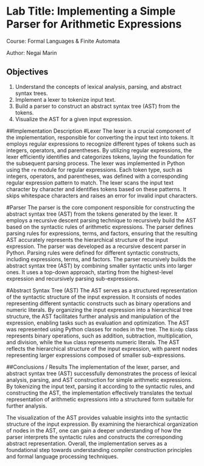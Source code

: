 # Lab Title: Implementing a Simple Parser for Arithmetic Expressions

Course: Formal Languages & Finite Automata

Author: Negai Marin

## Objectives

1. Understand the concepts of lexical analysis, parsing, and abstract syntax trees.
2. Implement a lexer to tokenize input text.
3. Build a parser to construct an abstract syntax tree (AST) from the tokens.
4. Visualize the AST for a given input expression.

##Implementation Description
#Lexer
The lexer is a crucial component of the implementation, responsible for converting the input text into tokens. It employs regular expressions to recognize different types of tokens such as integers, operators, and parentheses. By utilizing regular expressions, the lexer efficiently identifies and categorizes tokens, laying the foundation for the subsequent parsing process.
The lexer was implemented in Python using the `re` module for regular expressions. Each token type, such as integers, operators, and parentheses, was defined with a corresponding regular expression pattern to match. The lexer scans the input text character by character and identifies tokens based on these patterns. It skips whitespace characters and raises an error for invalid input characters.

#Parser
The parser is the core component responsible for constructing the abstract syntax tree (AST) from the tokens generated by the lexer. It employs a recursive descent parsing technique to recursively build the AST based on the syntactic rules of arithmetic expressions. The parser defines parsing rules for expressions, terms, and factors, ensuring that the resulting AST accurately represents the hierarchical structure of the input expression.
The parser was developed as a recursive descent parser in Python. Parsing rules were defined for different syntactic constructs, including expressions, terms, and factors. The parser recursively builds the abstract syntax tree (AST) by combining smaller syntactic units into larger ones. It uses a top-down approach, starting from the highest-level expression and recursively parsing sub-expressions.

#Abstract Syntax Tree (AST)
The AST serves as a structured representation of the syntactic structure of the input expression. It consists of nodes representing different syntactic constructs such as binary operations and numeric literals. By organizing the input expression into a hierarchical tree structure, the AST facilitates further analysis and manipulation of the expression, enabling tasks such as evaluation and optimization.
The AST was represented using Python classes for nodes in the tree. The `BinOp` class represents binary operations, such as addition, subtraction, multiplication, and division, while the `Num` class represents numeric literals. The AST reflects the hierarchical structure of the input expression, with parent nodes representing larger expressions composed of smaller sub-expressions.

##Conclusions / Results
The implementation of the lexer, parser, and abstract syntax tree (AST) successfully demonstrates the process of lexical analysis, parsing, and AST construction for simple arithmetic expressions. By tokenizing the input text, parsing it according to the syntactic rules, and constructing the AST, the implementation effectively translates the textual representation of arithmetic expressions into a structured form suitable for further analysis.

The visualization of the AST provides valuable insights into the syntactic structure of the input expression. By examining the hierarchical organization of nodes in the AST, one can gain a deeper understanding of how the parser interprets the syntactic rules and constructs the corresponding abstract representation. Overall, the implementation serves as a foundational step towards understanding compiler construction principles and formal language processing techniques.

